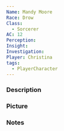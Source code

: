 ```yaml
---
Name: Mandy Moore
Race: Drow
Class:
  - Sorcerer
AC: 12
Perception: 
Insight: 
Investigation: 
Player: Christina
tags:
  - PlayerCharacter
---
```



### Description


### Picture


### Notes
